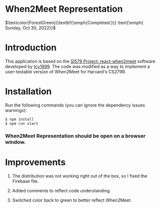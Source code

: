# When2Meet Representation

$\textcolor{ForestGreen}{\textbf{\emph{Completed:}}} \text{\emph{ Sunday, Oct 30, 2022}}$

Introduction
============

This application is based on the [SI579 Project: react-when2meet](https://github.com/ekassos/when2meet-representation) software developed by [tcy1999](https://github.com/tcy1999). The code was modified as a way to implement a user-testable version of When2Meet for Harvard's CS279R.

Installation
============

Run the following commands (you can ignore the dependency issues warnings):
```console
$ npm install
$ npm run start
```

### When2Meet Representation should be open on a browser window.

Improvements
============

1. The distribution was not working right out of the box, so I fixed the Firebase file.

1. Added comments to reflect code understanding.

1. Switched color back to green to better reflect When2Meet.
